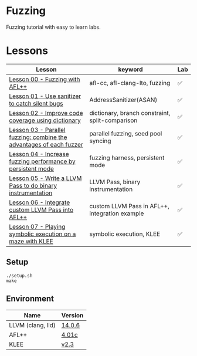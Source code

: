 # Fuzzing

Fuzzing tutorial with easy to learn labs.

# Lessons
| Lesson | keyword | Lab |
| ------------- | ------------- | ------------- |
| [Lesson 00 - Fuzzing with AFL++](00-fuzzing) | afl-cc, afl-clang-lto, fuzzing | :white_check_mark: |
| [Lesson 01 - Use sanitizer to catch silent bugs](01-sanitizer) | AddressSanitizer(ASAN) | :white_check_mark: |
| [Lesson 02 - Improve code coverage using dictionary](02-dictionary) | dictionary, branch constraint, split-comparison | :white_check_mark: |
| [Lesson 03 - Parallel fuzzing: combine the advantages of each fuzzer](03-parallel_fuzzing) | parallel fuzzing, seed pool syncing | :white_check_mark: |
| [Lesson 04 - Increase fuzzing performance by persistent mode](04-persistent_mode) | fuzzing harness, persistent mode | :white_check_mark: |
| [Lesson 05 - Write a LLVM Pass to do binary instrumentation](05-LLVM_Pass) | LLVM Pass, binary instrumentation | :white_check_mark: |
| [Lesson 06 - Integrate custom LLVM Pass into AFL++](06-AFLpp_LLVM_Pass_integration) | custom LLVM Pass in AFL++, integration example | :white_check_mark: |
| [Lesson 07 - Playing symbolic execution on a maze with KLEE](07-KLEE_symbolic_execution) | symbolic execution, KLEE | :white_check_mark: |


## Setup
```shell
./setup.sh
make
```

## Environment
| Name | Version |
| ---- | ------- |
| LLVM (clang, lld) | [14.0.6](https://github.com/llvm/llvm-project/releases/tag/llvmorg-14.0.6) |
| AFL++ | [4.01c](https://github.com/AFLplusplus/AFLplusplus/releases/tag/4.01c) |
| KLEE | [v2.3](https://github.com/klee/klee/releases/tag/v2.3) |
